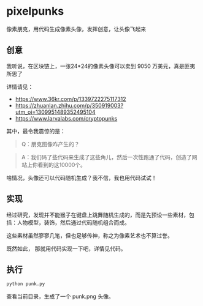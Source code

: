 # pixelpunks
像素朋克，用代码生成像素头像，发挥创意，让头像飞起来

## 创意

我听说，在区块链上，一张24*24的像素头像可以卖到 9050 万美元，真是匪夷所思了

详情请见：

- https://www.36kr.com/p/1339722275117312
- https://zhuanlan.zhihu.com/p/350919003?utm_oi=1309951489352495104
- https://www.larvalabs.com/cryptopunks

其中，最令我震惊的是：

>Q：朋克图像咋产生的？

>A：我们码了些代码来生成了这些角儿，然后一次性跑通了代码，创造了网站上你看到的这10000个。

啥情况，头像还可以代码随机生成？我不信，我也用代码试试！

## 实现

经过研究，发现并不能猴子在键盘上跳舞随机生成的，而是先预设一些素材，包括：人物模型，装饰，然后通过代码随机组合而成。

这些素材虽然寥寥几笔，但也足够传神，称之为像素艺术也不算过誉。

既然如此， 那就用代码实现一下吧，详情见代码。

## 执行

```Python
python punk.py
```
查看当前目录，生成了一个 punk.png 头像。

## 
